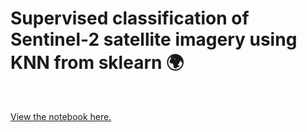 # Supervised classification of Sentinel-2 satellite imagery using KNN from sklearn 🌍

&nbsp;

<a href="../notebooks/landUseClassif-en.html" target="_blank">View the notebook here.</a>
